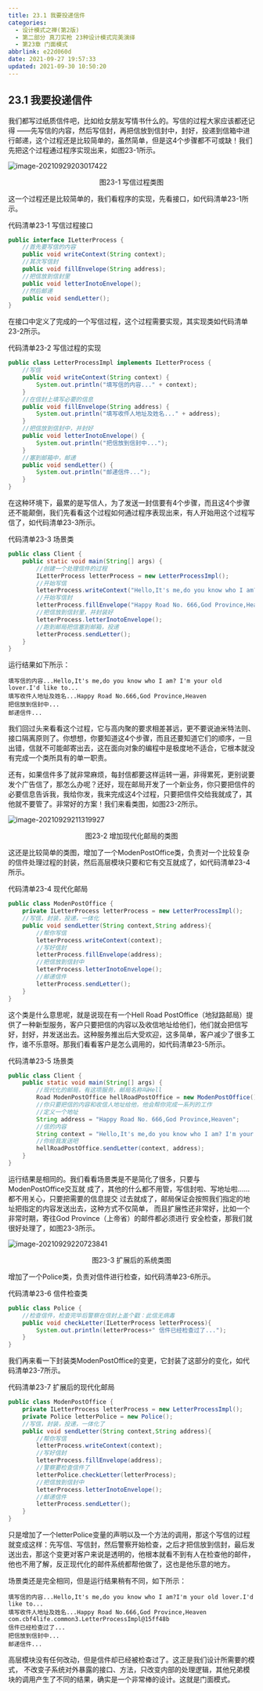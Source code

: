 ```yaml
---
title: 23.1 我要投递信件
categories: 
  - 设计模式之禅(第2版)
  - 第二部分 真刀实枪 23种设计模式完美演绎
  - 第23章 门面模式
abbrlink: e22d060d
date: 2021-09-27 19:57:33
updated: 2021-09-30 10:50:20
---
```

## 23.1 我要投递信件
我们都写过纸质信件吧，比如给女朋友写情书什么的。写信的过程大家应该都还记得 ——先写信的内容，然后写信封，再把信放到信封中，封好，投递到信箱中进行邮递，这个过程还是比较简单的，虽然简单，但是这4个步骤都不可或缺！我们先把这个过程通过程序实现出来，如图23-1所示。

![image-20210929203017422](https://gitee.com/XiaoLan223/images/raw/master/Blog/Sum/20210929203017.png)
<center>图23-1 写信过程类图</center>

这一个过程还是比较简单的，我们看程序的实现，先看接口，如代码清单23-1所示。

代码清单23-1 写信过程接口
```java
public interface ILetterProcess {
    //首先要写信的内容
    public void writeContext(String context);
    //其次写信封
    public void fillEnvelope(String address);
    //把信放到信封里
    public void letterInotoEnvelope();
    //然后邮递
    public void sendLetter();
}
```
在接口中定义了完成的一个写信过程，这个过程需要实现，其实现类如代码清单23-2所示。

代码清单23-2 写信过程的实现

```java
public class LetterProcessImpl implements ILetterProcess {
    //写信
    public void writeContext(String context) {
        System.out.println("填写信的内容..." + context);
    }
    //在信封上填写必要的信息
    public void fillEnvelope(String address) {
        System.out.println("填写收件人地址及姓名..." + address);
    }
    //把信放到信封中，并封好
    public void letterInotoEnvelope() {
        System.out.println("把信放到信封中...");
    }
    //塞到邮箱中，邮递
    public void sendLetter() {
        System.out.println("邮递信件...");
    }
}
```
在这种环境下，最累的是写信人，为了发送一封信要有4个步骤，而且这4个步骤还不能颠倒，我们先看看这个过程如何通过程序表现出来，有人开始用这个过程写信了，如代码清单23-3所示。

代码清单23-3 场景类
```java
public class Client {
    public static void main(String[] args) {
        //创建一个处理信件的过程
        ILetterProcess letterProcess = new LetterProcessImpl();
        //开始写信
        letterProcess.writeContext("Hello,It's me,do you know who I am? I'm your old lover. I'd like to...");
        //开始写信封
        letterProcess.fillEnvelope("Happy Road No. 666,God Province,Heaven");
        //把信放到信封里，并封装好
        letterProcess.letterInotoEnvelope();
        //跑到邮局把信塞到邮箱，投递
        letterProcess.sendLetter();
    }
}
```
运行结果如下所示：
```
填写信的内容...Hello,It's me,do you know who I am? I'm your old lover.I'd like to...
填写收件人地址及姓名...Happy Road No.666,God Province,Heaven 
把信放到信封中...
邮递信件...
```
我们回过头来看看这个过程，它与高内聚的要求相差甚远，更不要说迪米特法则、接口隔离原则了。你想想，你要知道这4个步骤，而且还要知道它们的顺序，一旦出错，信就不可能邮寄出去，这在面向对象的编程中是极度地不适合，它根本就没有完成一个类所具有的单一职责。

还有，如果信件多了就非常麻烦，每封信都要这样运转一遍，非得累死，更别说要发个广告信了，那怎么办呢？还好，现在邮局开发了一个新业务，你只要把信件的必要信息告诉我，我给你发，我来完成这4个过程，只要把信件交给我就成了，其他就不要管了。非常好的方案！我们来看类图，如图23-2所示。

![image-20210929211319927](https://gitee.com/XiaoLan223/images/raw/master/Blog/Sum/20210929211320.png)

<center>图23-2 增加现代化邮局的类图</center>

这还是比较简单的类图，增加了一个ModenPostOffice类，负责对一个比较复杂的信件处理过程的封装，然后高层模块只要和它有交互就成了，如代码清单23-4所示。

代码清单23-4 现代化邮局
```java
public class ModenPostOffice {
    private ILetterProcess letterProcess = new LetterProcessImpl();
    //写信，封装，投递，一体化
    public void sendLetter(String context,String address){
        //帮你写信
        letterProcess.writeContext(context);
        //写好信封
        letterProcess.fillEnvelope(address);
        //把信放到信封中
        letterProcess.letterInotoEnvelope();
        //邮递信件
        letterProcess.sendLetter();
    }
}
```
这个类是什么意思呢，就是说现在有一个Hell Road PostOffice（地狱路邮局）提供了一种新型服务，客户只要把信的内容以及收信地址给他们，他们就会把信写好，封好，并发送出去。这种服务推出后大受欢迎，这多简单，客户减少了很多工作，谁不乐意呀。那我们看看客户是怎么调用的，如代码清单23-5所示。

代码清单23-5 场景类
```java
public class Client {
    public static void main(String[] args) {
        //现代化的邮局，有这项服务，邮局名称叫Hell
        Road ModenPostOffice hellRoadPostOffice = new ModenPostOffice();
        //你只要把信的内容和收信人地址给他，他会帮你完成一系列的工作
        //定义一个地址
        String address = "Happy Road No. 666,God Province,Heaven";
        //信的内容
        String context = "Hello,It's me,do you know who I am? I'm your old lover. I'd like to....";
        //你给我发送吧
        hellRoadPostOffice.sendLetter(context, address);
    }
}
```
运行结果是相同的。我们看看场景类是不是简化了很多，只要与ModenPostOffice交互就 成了，其他的什么都不用管，写信封啦、写地址啦……都不用关心，只要把需要的信息提交 过去就成了，邮局保证会按照我们指定的地址把指定的内容发送出去，这种方式不仅简单， 而且扩展性还非常好，比如一个非常时期，寄往God Province（上帝省）的邮件都必须进行 安全检查，那我们就很好处理了，如图23-3所示。

![image-20210929220723841](https://gitee.com/XiaoLan223/images/raw/master/Blog/Sum/20210929220723.png)

<center>图23-3 扩展后的系统类图</center>

增加了一个Police类，负责对信件进行检查，如代码清单23-6所示。

代码清单23-6 信件检查类
```java
public class Police {
    //检查信件，检查完毕后警察在信封上盖个戳：此信无病毒
    public void checkLetter(ILetterProcess letterProcess){
        System.out.println(letterProcess+" 信件已经检查过了...");
    }
}
```
我们再来看一下封装类ModenPostOffice的变更，它封装了这部分的变化，如代码清单23-7所示。

代码清单23-7 扩展后的现代化邮局
```java
public class ModenPostOffice {
    private ILetterProcess letterProcess = new LetterProcessImpl();
    private Police letterPolice = new Police();
    //写信，封装，投递，一体化了
    public void sendLetter(String context,String address){
        //帮你写信
        letterProcess.writeContext(context);
        //写好信封
        letterProcess.fillEnvelope(address);
        //警察要检查信件了
        letterPolice.checkLetter(letterProcess);
        //把信放到信封中
        letterProcess.letterInotoEnvelope();
        //邮递信件
        letterProcess.sendLetter();
    }
}
```
只是增加了一个letterPolice变量的声明以及一个方法的调用，那这个写信的过程就变成这样：先写信、写信封，然后警察开始检查，之后才把信放到信封，最后发送出去，那这个变更对客户来说是透明的，他根本就看不到有人在检查他的邮件，他也不用了解，反正现代化的邮件系统都帮他做了，这也是他乐意的地方。

场景类还是完全相同，但是运行结果稍有不同，如下所示：
```
填写信的内容...Hello,It's me,do you know who I am?I'm your old lover.I'd like to... 
填写收件人地址及姓名...Happy Road No.666,God Province,Heaven 
com.cbf4life.common3.LetterProcessImpl@15ff48b 
信件已经检查过了... 
把信放到信封中... 
邮递信件...
```
高层模块没有任何改动，但是信件却已经被检查过了。这正是我们设计所需要的模式， 不改变子系统对外暴露的接口、方法，只改变内部的处理逻辑，其他兄弟模块的调用产生了不同的结果，确实是一个非常棒的设计。这就是门面模式。
